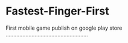 # Fastest-Finger-First
First mobile game publish on  google play store
......................................................
